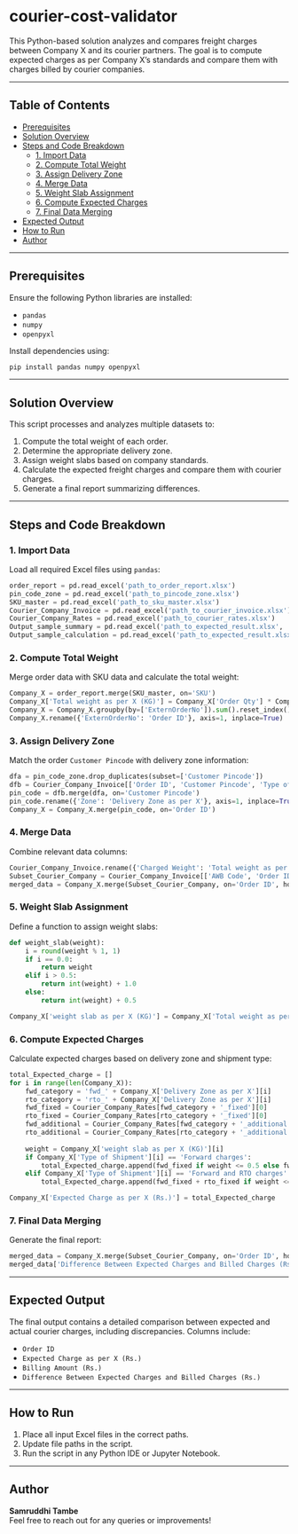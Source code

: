 # courier-cost-validator

This Python-based solution analyzes and compares freight charges between Company X and its courier partners. The goal is to compute expected charges as per Company X’s standards and compare them with charges billed by courier companies.

---

## Table of Contents
- [Prerequisites](#prerequisites)
- [Solution Overview](#solution-overview)
- [Steps and Code Breakdown](#steps-and-code-breakdown)
  - [1. Import Data](#1-import-data)
  - [2. Compute Total Weight](#2-compute-total-weight)
  - [3. Assign Delivery Zone](#3-assign-delivery-zone)
  - [4. Merge Data](#4-merge-data)
  - [5. Weight Slab Assignment](#5-weight-slab-assignment)
  - [6. Compute Expected Charges](#6-compute-expected-charges)
  - [7. Final Data Merging](#7-final-data-merging)
- [Expected Output](#expected-output)
- [How to Run](#how-to-run)
- [Author](#author)

---

## Prerequisites

Ensure the following Python libraries are installed:
- `pandas`
- `numpy`
- `openpyxl`

Install dependencies using:
```bash
pip install pandas numpy openpyxl
```

---

## Solution Overview

This script processes and analyzes multiple datasets to:
1. Compute the total weight of each order.
2. Determine the appropriate delivery zone.
3. Assign weight slabs based on company standards.
4. Calculate the expected freight charges and compare them with courier charges.
5. Generate a final report summarizing differences.

---

## Steps and Code Breakdown

### 1. Import Data
Load all required Excel files using `pandas`:
```python
order_report = pd.read_excel('path_to_order_report.xlsx')
pin_code_zone = pd.read_excel('path_to_pincode_zone.xlsx')
SKU_master = pd.read_excel('path_to_sku_master.xlsx')
Courier_Company_Invoice = pd.read_excel('path_to_courier_invoice.xlsx')
Courier_Company_Rates = pd.read_excel('path_to_courier_rates.xlsx')
Output_sample_summary = pd.read_excel('path_to_expected_result.xlsx', 'Summary')
Output_sample_calculation = pd.read_excel('path_to_expected_result.xlsx', 'Calculations')
```

### 2. Compute Total Weight
Merge order data with SKU data and calculate the total weight:
```python
Company_X = order_report.merge(SKU_master, on='SKU')
Company_X['Total weight as per X (KG)'] = Company_X['Order Qty'] * Company_X['Weight (g)'] / 1000
Company_X = Company_X.groupby(by=['ExternOrderNo']).sum().reset_index()
Company_X.rename({'ExternOrderNo': 'Order ID'}, axis=1, inplace=True)
```

### 3. Assign Delivery Zone
Match the order `Customer Pincode` with delivery zone information:
```python
dfa = pin_code_zone.drop_duplicates(subset=['Customer Pincode'])
dfb = Courier_Company_Invoice[['Order ID', 'Customer Pincode', 'Type of Shipment']]
pin_code = dfb.merge(dfa, on='Customer Pincode')
pin_code.rename({'Zone': 'Delivery Zone as per X'}, axis=1, inplace=True)
Company_X = Company_X.merge(pin_code, on='Order ID')
```

### 4. Merge Data
Combine relevant data columns:
```python
Courier_Company_Invoice.rename({'Charged Weight': 'Total weight as per Courier Company (KG)'}, axis=1, inplace=True)
Subset_Courier_Company = Courier_Company_Invoice[['AWB Code', 'Order ID', 'Total weight as per Courier Company (KG)', 'Zone', 'Billing Amount (Rs.)', 'Weight slab charged by Courier Company (KG)']]
merged_data = Company_X.merge(Subset_Courier_Company, on='Order ID', how='left')
```

### 5. Weight Slab Assignment
Define a function to assign weight slabs:
```python
def weight_slab(weight):
    i = round(weight % 1, 1)
    if i == 0.0:
        return weight
    elif i > 0.5:
        return int(weight) + 1.0
    else:
        return int(weight) + 0.5

Company_X['weight slab as per X (KG)'] = Company_X['Total weight as per X (KG)'].apply(weight_slab)
```

### 6. Compute Expected Charges
Calculate expected charges based on delivery zone and shipment type:
```python
total_Expected_charge = []
for i in range(len(Company_X)):
    fwd_category = 'fwd_' + Company_X['Delivery Zone as per X'][i]
    rto_category = 'rto_' + Company_X['Delivery Zone as per X'][i]
    fwd_fixed = Courier_Company_Rates[fwd_category + '_fixed'][0]
    rto_fixed = Courier_Company_Rates[rto_category + '_fixed'][0]
    fwd_additional = Courier_Company_Rates[fwd_category + '_additional'][0]
    rto_additional = Courier_Company_Rates[rto_category + '_additional'][0]
    
    weight = Company_X['weight slab as per X (KG)'][i]
    if Company_X['Type of Shipment'][i] == 'Forward charges':
        total_Expected_charge.append(fwd_fixed if weight <= 0.5 else fwd_fixed + (weight - 0.5) / 0.5 * fwd_additional)
    elif Company_X['Type of Shipment'][i] == 'Forward and RTO charges':
        total_Expected_charge.append(fwd_fixed + rto_fixed if weight <= 0.5 else fwd_fixed + (weight - 0.5) / 0.5 * (fwd_additional + rto_additional))

Company_X['Expected Charge as per X (Rs.)'] = total_Expected_charge
```

### 7. Final Data Merging
Generate the final report:
```python
merged_data = Company_X.merge(Subset_Courier_Company, on='Order ID', how='left')
merged_data['Difference Between Expected Charges and Billed Charges (Rs.)'] = merged_data['Expected Charge as per X (Rs.)'] - merged_data['Billing Amount (Rs.)']
```

---

## Expected Output
The final output contains a detailed comparison between expected and actual courier charges, including discrepancies. Columns include:
- `Order ID`
- `Expected Charge as per X (Rs.)`
- `Billing Amount (Rs.)`
- `Difference Between Expected Charges and Billed Charges (Rs.)`

---

## How to Run
1. Place all input Excel files in the correct paths.
2. Update file paths in the script.
3. Run the script in any Python IDE or Jupyter Notebook.

---

## Author
**Samruddhi Tambe**  
Feel free to reach out for any queries or improvements!
